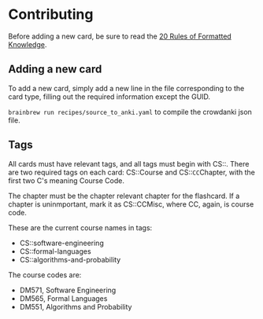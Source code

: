 # Contributing

Before adding a new card, be sure to read the [20 Rules of Formatted Knowledge](http://super-memory.com/articles/20rules.htm).

## Adding a new card
To add a new card, simply add a new line in the file corresponding to the card type, filling out the required information except the GUID.

`brainbrew run recipes/source_to_anki.yaml` to compile the crowdanki json file.

## Tags

All cards must have relevant tags, and all tags must begin with CS::. There are two required tags on each card: CS::Course and CS::`CC`Chapter, with the first two C's meaning Course Code.

The chapter must be the chapter relevant chapter for the flashcard. If a chapter is uninmportant, mark it as CS::CCMisc, where CC, again, is course code. 

These are the current course names in tags:

* CS::software-engineering
* CS::formal-languages
* CS::algorithms-and-probability

The course codes are:

* DM571, Software Engineering
* DM565, Formal Languages 
* DM551, Algorithms and Probability

